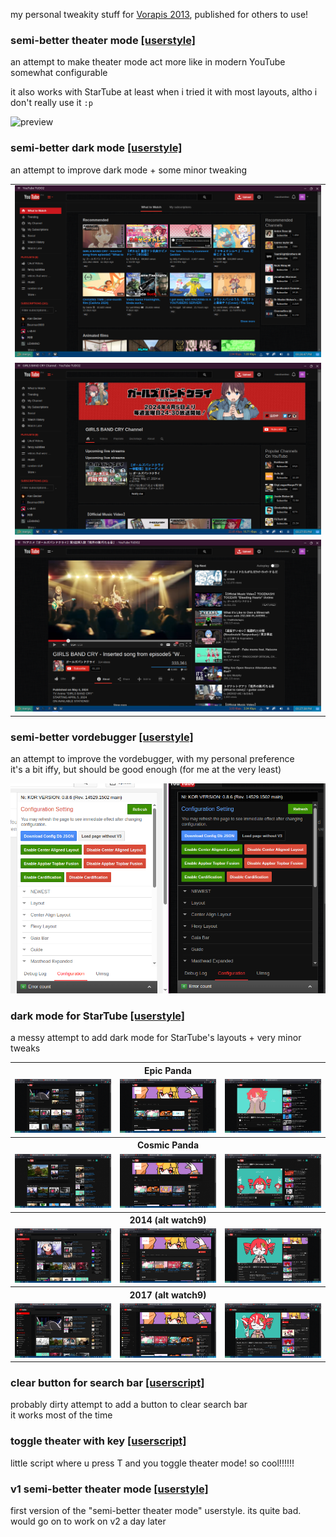 my personal tweakity stuff for [Vorapis 2013](https://vorapis.pages.dev), published for others to use!

### semi-better theater mode [[userstyle]](https://github.com/macimas/stylin/raw/main/v3/semi-better_theater_mode/v3.user.css)
an attempt to make theater mode act more like in modern YouTube
<br>
somewhat configurable

it also works with StarTube at least when i tried it with most layouts, altho i don't really use it `:p`

![preview](./semi-better_theater_mode/preview.gif)

### semi-better dark mode [[userstyle]](https://github.com/macimas/stylin/raw/main/v3/semi-better_dark_mode/v3.user.css)
an attempt to improve dark mode + some minor tweaking

<table>
	<tr>
		<td><img src="./semi-better_dark_mode/home page.png"></td>
	</tr>
	<tr>
		<td><img src="./semi-better_dark_mode/channel page.png"></td>
	</tr>
	<tr>
		<td><img src="./semi-better_dark_mode/watch page.png"></td>
	</tr>
</table>

### semi-better vordebugger [[userstyle]](https://github.com/macimas/stylin/raw/main/v3/semi-better_vordebugger/v3.user.css)
an attempt to improve the vordebugger, with my personal preference
<br>
it's a bit iffy, but should be good enough (for me at the very least)

![preview](./semi-better_vordebugger/preview.png)

### dark mode for StarTube [[userstyle]](https://github.com/macimas/stylin/raw/main/v3/dark_mode_for_StarTube/v3.user.css)
a messy attempt to add dark mode for StarTube's layouts + very minor tweaks

<table>
	<tr>
		<th colspan="3">Epic Panda</th>
	<tr>
	<tr>
		<td><img src="./dark_mode_for_StarTube/Epic Panda home page.png"></td>
		<td><img src="./dark_mode_for_StarTube/Epic Panda channel page.png"></td>
		<td><img src="./dark_mode_for_StarTube/Epic Panda watch page.png"></td>
	</tr>
	<tr>
		<th colspan="3">Cosmic Panda</th>
	<tr>
	<tr>
		<td><img src="./dark_mode_for_StarTube/Cosmic Panda home page.png"></td>
		<td><img src="./dark_mode_for_StarTube/Cosmic Panda channel page.png"></td>
		<td><img src="./dark_mode_for_StarTube/Cosmic Panda watch page.png"></td>
	</tr>
	<tr>
		<th colspan="3">2014 (alt watch9)</th>
	<tr>
	<tr>
		<td><img src="./dark_mode_for_StarTube/2014 home page.png"></td>
		<td><img src="./dark_mode_for_StarTube/2014 channel page.png"></td>
		<td><img src="./dark_mode_for_StarTube/2014 alt watch9 page.png"></td>
	</tr>
	<tr>
		<th colspan="3">2017 (alt watch9)</th>
	<tr>
	<tr>
		<td><img src="./dark_mode_for_StarTube/2017 home page.png"></td>
		<td><img src="./dark_mode_for_StarTube/2017 channel page.png"></td>
		<td><img src="./dark_mode_for_StarTube/2017 alt watch9 page.png"></td>
	</tr>
</table>

### clear button for search bar [[userscript]](https://github.com/macimas/stylin/raw/main/v3/clear%20button%20for%20search%20bar.user.js)
probably dirty attempt to add a button to clear search bar
<br>
it works most of the time

### toggle theater with key [[userscript]](https://github.com/macimas/stylin/raw/main/v3/toggle%20theater%20with%20key.user.js)
little script where u press T and you toggle theater mode! so cool!!!!!!

### v1 semi-better theater mode [[userstyle]](https://github.com/macimas/stylin/raw/main/v3/v1%20semi-better%20theater%20mode.css)
first version of the "semi-better theater mode" userstyle. its quite bad. would go on to work on v2 a day later